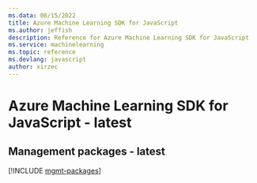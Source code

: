 ```yaml
---
ms.data: 08/15/2022
title: Azure Machine Learning SDK for JavaScript
ms.author: jeffish
description: Reference for Azure Machine Learning SDK for JavaScript
ms.service: machinelearning
ms.topic: reference
ms.devlang: javascript
author: xirzec
---
```

# Azure Machine Learning SDK for JavaScript - latest

## Management packages - latest
[!INCLUDE [mgmt-packages](machine-learning-mgmt-index.md)]